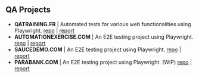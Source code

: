 ## QA Projects
-  <b>QATRAINING.FR</b>         | Automated tests for various web functionalities using Playwright. [repo](https://github.com/thomasprz/qatraining-project) | [report](https://thomasprz.github.io/qatraining-project/playwright-report/index.html)
-  <b>AUTOMATIONEXERCISE.COM</b> | An E2E testing project using Playwright.    [repo](https://github.com/thomasprz/E2E_automationexercise.com) | [report](https://thomasprz.github.io/E2E_automationexercise.com/)
-  <b>SAUCEDEMO.COM</b>         | An E2E testing project using Playwright.    [repo](https://github.com/thomasprz/saucedemo.com) | [report](https://thomasprz.github.io/saucedemo.com/)
-  <b>PARABANK.COM</b>          | An E2E testing project using Playwright. (WIP)   [repo](https://github.com/thomasprz/parabank) | [report]()
